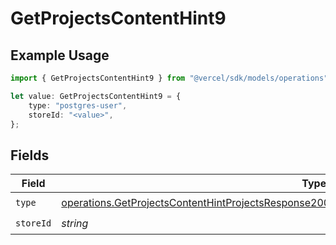 # GetProjectsContentHint9

## Example Usage

```typescript
import { GetProjectsContentHint9 } from "@vercel/sdk/models/operations";

let value: GetProjectsContentHint9 = {
    type: "postgres-user",
    storeId: "<value>",
};
```

## Fields

| Field                                                                                                                                                                                                              | Type                                                                                                                                                                                                               | Required                                                                                                                                                                                                           | Description                                                                                                                                                                                                        |
| ------------------------------------------------------------------------------------------------------------------------------------------------------------------------------------------------------------------ | ------------------------------------------------------------------------------------------------------------------------------------------------------------------------------------------------------------------ | ------------------------------------------------------------------------------------------------------------------------------------------------------------------------------------------------------------------ | ------------------------------------------------------------------------------------------------------------------------------------------------------------------------------------------------------------------ |
| `type`                                                                                                                                                                                                             | [operations.GetProjectsContentHintProjectsResponse200ApplicationJSONResponseBodyProjectsEnv9Type](../../models/operations/getprojectscontenthintprojectsresponse200applicationjsonresponsebodyprojectsenv9type.md) | :heavy_check_mark:                                                                                                                                                                                                 | N/A                                                                                                                                                                                                                |
| `storeId`                                                                                                                                                                                                          | *string*                                                                                                                                                                                                           | :heavy_check_mark:                                                                                                                                                                                                 | N/A                                                                                                                                                                                                                |